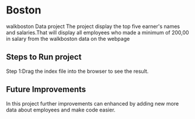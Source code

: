 # Boston
walkboston Data project The project display the top five earner's names and salaries.That will display all employees who made a minimum of 200,00 in salary from the walkboston data on the webpage

## Steps to Run project

Step 1:Drag the index file into the browser to see the result.

## Future Improvements

In this project further improvements can enhanced by adding new more data about employees and make code easier.

 


